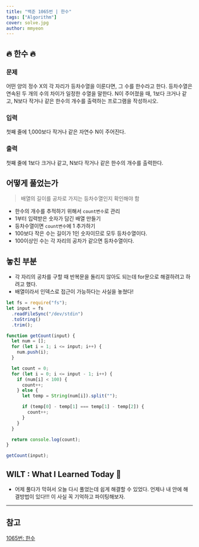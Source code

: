 ```yaml
---
title: "백준 1065번 | 한수"
tags: ["Algorithm"]
cover: solve.jpg
author: mmyeon
---
```


## 🔥 한수 🔥

### 문제

어떤 양의 정수 X의 각 자리가 등차수열을 이룬다면, 그 수를 한수라고 한다. 등차수열은 연속된 두 개의 수의 차이가 일정한 수열을 말한다. N이 주어졌을 때, 1보다 크거나 같고, N보다 작거나 같은 한수의 개수를 출력하는 프로그램을 작성하시오.

### 입력

첫째 줄에 1,000보다 작거나 같은 자연수 N이 주어진다.

### 출력

첫째 줄에 1보다 크거나 같고, N보다 작거나 같은 한수의 개수를 출력한다.

## 어떻게 풀었는가

> 배열의 길이를 공차로 가지는 등차수열인지 확인해야 함

- 한수의 개수를 추적하기 위해서 `count변수`로 관리
- 1부터 입력받은 숫자가 담긴 배열 만들기
- 등차수열이면 `count변수`에 1 추가하기
- 100보다 작은 수는 길이가 1인 숫자이므로 모두 등차수열이다.
- 100이상인 수는 각 자리의 공차가 같으면 등차수열이다.

## 놓친 부분

- 각 자리의 공차를 구할 때 반복문을 돌리지 않아도 되는데 for문으로 해결하려고 하려고 했다.
- 배열이라서 인덱스로 접근이 가능하다는 사실을 놓쳤다!

```js
let fs = require("fs");
let input = fs
  .readFileSync("/dev/stdin")
  .toString()
  .trim();

function getCount(input) {
  let num = [];
  for (let i = 1; i <= input; i++) {
    num.push(i);
  }

  let count = 0;
  for (let i = 0; i <= input - 1; i++) {
    if (num[i] < 100) {
      count++;
    } else {
      let temp = String(num[i]).split("");

      if (temp[0] - temp[1] === temp[1] - temp[2]) {
        count++;
      }
    }
  }

  return console.log(count);
}

getCount(input);
```

## WILT : What I Learned Today 🤔

- 어제 풀다가 막혀서 오늘 다시 풀었는데 쉽게 해결할 수 있었다. 언제나 내 안에 해결방법이 있다!!! 이 사실 꼭 기억하고 파이팅해보자.

---

## 참고

[1065번: 한수](https://www.acmicpc.net/problem/1065)
